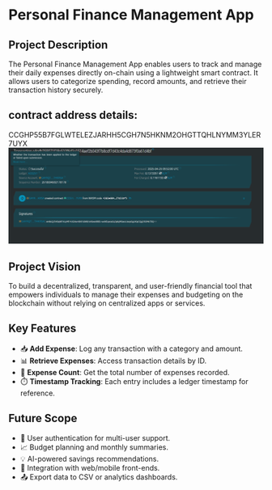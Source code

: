 # Personal Finance Management App

## Project Description
The Personal Finance Management App enables users to track and manage their daily expenses directly on-chain using a lightweight smart contract. It allows users to categorize spending, record amounts, and retrieve their transaction history securely.

## contract address details:
CCGHP55B7FGLWTELEZJARHH5CGH7N5HKNM2OHGTTQHLNYMM3YLER7UYX
![alt text](image.png)

## Project Vision
To build a decentralized, transparent, and user-friendly financial tool that empowers individuals to manage their expenses and budgeting on the blockchain without relying on centralized apps or services.

## Key Features
- 📥 **Add Expense**: Log any transaction with a category and amount.
- 📊 **Retrieve Expenses**: Access transaction details by ID.
- 🔢 **Expense Count**: Get the total number of expenses recorded.
- ⏱️ **Timestamp Tracking**: Each entry includes a ledger timestamp for reference.

## Future Scope
- 🔐 User authentication for multi-user support.
- 📈 Budget planning and monthly summaries.
- 💡 AI-powered savings recommendations.
- 📱 Integration with web/mobile front-ends.
- 📤 Export data to CSV or analytics dashboards.

